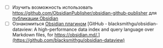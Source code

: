 - [ ] Изучить возможность использовать https://github.com/ObsidianPublisher/obsidian-github-publisher для [публикации Obsidian](../Knowledge%20base/Tools/Obsidian/Obsidian.md#Publish)
- [ ] Ознакомиться [Obsidian плагином](../Knowledge%20base/Tools/Obsidian/Obsidian.md#Plugins) [GitHub - blacksmithgu/obsidian-dataview: A high-performance data index and query language over Markdown files, for https://obsidian.md/.](https://github.com/blacksmithgu/obsidian-dataview)
